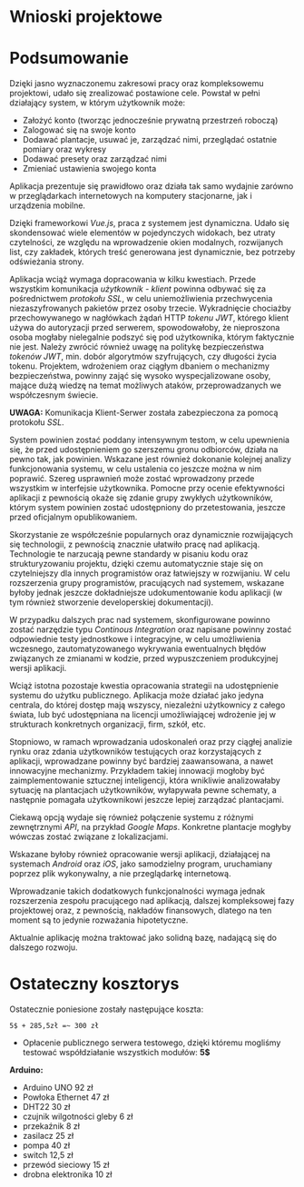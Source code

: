 Wnioski projektowe
====================
# Podsumowanie
Dzięki jasno wyznaczonemu zakresowi pracy oraz kompleksowemu projektowi, udało się zrealizować postawione cele. Powstał w pełni działający system, w którym użytkownik może:

* Założyć konto (tworząc jednocześnie prywatną przestrzeń roboczą)
* Zalogować się na swoje konto
* Dodawać plantacje, usuwać je, zarządzać nimi, przeglądać ostatnie pomiary oraz wykresy
* Dodawać presety oraz zarządzać nimi
* Zmieniać ustawienia swojego konta

Aplikacja prezentuje się prawidłowo oraz działa tak samo wydajnie zarówno w przeglądarkach internetowych na komputery stacjonarne, jak i urządzenia mobilne.

Dzięki frameworkowi *Vue.js*, praca z systemem jest dynamiczna. Udało się skondensować wiele elementów w pojedynczych widokach, bez utraty czytelności, ze względu na wprowadzenie okien modalnych, rozwijanych list, czy zakładek, których treść generowana jest dynamicznie, bez potrzeby odświeżania strony.

Aplikacja wciąż wymaga dopracowania w kilku kwestiach. Przede wszystkim komunikacja *użytkownik - klient* powinna odbywać się za pośrednictwem *protokołu SSL*, w celu uniemożliwienia przechwycenia niezaszyfrowanych pakietów przez osoby trzecie. Wykradnięcie chociażby przechowywanego w nagłówkach żądań HTTP *tokenu JWT*, którego klient używa do autoryzacji przed serwerem, spowodowałoby, że nieproszona osoba mogłaby nielegalnie podszyć się pod użytkownika, którym faktycznie nie jest. Należy zwrócić również uwagę na politykę bezpieczeństwa *tokenów JWT*, min. dobór algorytmów szyfrujących, czy długości życia tokenu. Projektem, wdrożeniem oraz ciągłym dbaniem o mechanizmy bezpieczeństwa, powinny zająć się wysoko wyspecjalizowane osoby, mające dużą wiedzę na temat możliwych ataków, przeprowadzanych we współczesnym świecie.

**UWAGA:** Komunikacja Klient-Serwer została zabezpieczona za pomocą protokołu *SSL*.

System powinien zostać poddany intensywnym testom, w celu upewnienia się, że przed udostępnieniem go szerszemu gronu odbiorców, działa na pewno tak, jak powinien. Wskazane jest również dokonanie kolejnej analizy funkcjonowania systemu, w celu ustalenia co jeszcze można w nim poprawić. Szereg usprawnień może zostać wprowadzony przede wszystkim w interfejsie użytkownika. Pomocne przy ocenie efektywności aplikacji z pewnością okaże się zdanie grupy zwykłych użytkowników, którym system powinien zostać udostępniony do przetestowania, jeszcze przed oficjalnym opublikowaniem.

Skorzystanie ze współcześnie popularnych oraz dynamicznie rozwijających się technologii, z pewnością znacznie ułatwiło pracę nad aplikacją. Technologie te narzucają pewne standardy w pisaniu kodu oraz strukturyzowaniu projektu, dzięki czemu automatycznie staje się on czytelniejszy dla innych programistów oraz łatwiejszy w rozwijaniu. W celu rozszerzenia grupy programistów, pracujących nad systemem, wskazane byłoby jednak jeszcze dokładniejsze udokumentowanie kodu aplikacji (w tym również stworzenie developerskiej dokumentacji).

W przypadku dalszych prac nad systemem, skonfigurowane powinno zostać narzędzie typu *Continous Integration* oraz napisane powinny zostać odpowiednie testy jednostkowe i integracyjne, w celu umożliwienia wczesnego, zautomatyzowanego wykrywania ewentualnych błędów związanych ze zmianami w kodzie, przed wypuszczeniem produkcyjnej wersji aplikacji.

Wciąż istotna pozostaje kwestia opracowania strategii na udostępnienie systemu do użytku publicznego. Aplikacja może działać jako jedyna centrala, do której dostęp mają wszyscy, niezależni użytkownicy z całego świata, lub być udostępniana na licencji umożliwiającej wdrożenie jej w strukturach konkretnych organizacji, firm, szkół, etc.

Stopniowo, w ramach wprowadzania udoskonaleń oraz przy ciągłej analizie rynku oraz zdania użytkowników testujących oraz korzystających z aplikacji, wprowadzane powinny być bardziej zaawansowana, a nawet innowacyjne mechanizmy. Przykładem takiej innowacji mogłoby być zaimplementowanie sztucznej inteligencji, która wnikliwie analizowałaby sytuację na plantacjach użytkowników, wyłapywała pewne schematy, a następnie pomagała użytkownikowi jeszcze lepiej zarządzać plantacjami.

Ciekawą opcją wydaje się również połączenie systemu z różnymi zewnętrznymi *API*, na przykład *Google Maps*. Konkretne plantacje mogłyby wówczas zostać związane z lokalizacjami.

Wskazane byłoby również opracowanie wersji aplikacji, działającej na systemach *Android* oraz *iOS*, jako samodzielny program, uruchamiany poprzez plik wykonywalny, a nie przeglądarkę internetową.

Wprowadzanie takich dodatkowych funkcjonalności wymaga jednak rozszerzenia zespołu pracującego nad aplikacją, dalszej kompleksowej fazy projektowej oraz, z pewnością, nakładów finansowych, dlatego na ten moment są to jedynie rozważania hipotetyczne.

Aktualnie aplikację można traktować jako solidną bazę, nadającą się do dalszego rozwoju.

# Ostateczny kosztorys
Ostatecznie poniesione zostały następujące koszta:
```
5$ + 285,5zł =~ 300 zł
```

* Opłacenie publicznego serwera testowego, dzięki któremu mogliśmy testować współdziałanie wszystkich modułów: **5$**

**Arduino:**

* Arduino UNO	92 zł
* Powłoka Ethernet	47 zł
* DHT22	30 zł
* czujnik wilgotności gleby	6 zł
* przekaźnik	8 zł
* zasilacz	25 zł
* pompa	40 zł
* switch	12,5 zł
* przewód sieciowy	15 zł
* drobna elektronika	10 zł



